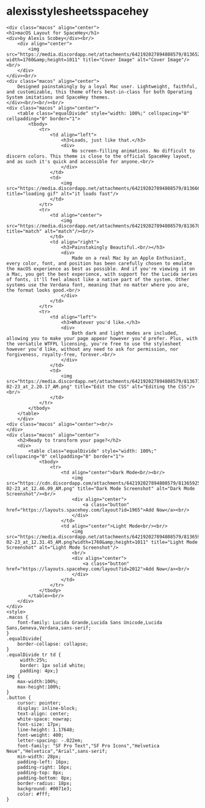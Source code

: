 # alexisstylesheetsspacehey

	<div class="macos" align="center">
	<h1>macOS Layout for SpaceHey</h1>
	<div>by Alexis Scobey</div><br/>
		<div align="center">
			<img src="https://media.discordapp.net/attachments/642192027894808579/813652908855525376/macos.png?width=1760&amp;height=1011" title="Cover Image" alt="Cover Image"/><br/>
		</div>
	</div><br/>
	<div class="macos" align="center">
		Designed painstakingly by a loyal Mac user. Lightweight, faithful, and customizable, this theme offers best-in-class for both Operating System imitations and SpaceHey themes.
	</div><br/><br/><br/>
	<div class="macos" align="center">
		<table class="equalDivide" style="width: 100%;" cellspacing="0" cellpadding="0" border="1">
			<tbody>
				<tr>
					<td align="left">
						<h3>Loads, just like that.</h3>
						<div>
							No screen-filling animations. No difficult to discern colors. This theme is close to the official SpaceHey layout, and as such it's quick and accessible for anyone.<br/>
						</div>
					</td>
					<td>
						<img src="https://media.discordapp.net/attachments/642192027894808579/813666852680892426/Untitled.gif" title="loading gif" alt="it loads fast"/>
					</td>
				</tr>
				<tr>
					<td align="center">
						<img src="https://media.discordapp.net/attachments/642192027894808579/813670596382425098/qwjdwqiudhwqiod.png" title="match" alt="match"/><br/>
					</td>
					<td align="right">
						<h3>Painstakingly Beautiful.<br/></h3>
						<div>
							Made on a real Mac by an Apple Enthusiast, every color, font, and position has been carefully chosen to emulate the macOS experience as best as possible. And if you're viewing it on a Mac, you get the best experience, with support for the Lucida series of fonts, it'll feel almost like a native part of the system. Other systems use the Verdana font, meaning that no matter where you are, the format looks good.<br/>
						</div>
					</td>
				</tr>
				<tr>
					<td align="left">
						<h3>Whatever you'd like.</h3>
						<div>
							Both dark and light modes are included, allowing you to make your page appear however you'd prefer. Plus, with the versatile WTFPL licensing, you're free to use the stylesheet however you'd like, without any need to ask for permission, nor forgiveness, royalty-free, forever.<br/>
						</div>
					</td>
					<td>
						<img src="https://media.discordapp.net/attachments/642192027894808579/813671585545977856/Screen_Shot_2021-02-23_at_2.20.17_AM.png" title="Edit the CSS" alt="Editing the CSS"/><br/>
					</td>
				</tr>
			</tbody>
		</table>
		</div>
	<div class="macos" align="center"><br/>
	</div>
	<div class="macos" align="center">
		<h2>Ready to transform your page?</h2>
		<div>
			<table class="equalDivide" style="width: 100%;" cellspacing="0" cellpadding="0" border="1">
				<tbody>
					<tr>
						<td align="center">Dark Mode<br/><br/>
							<img src="https://cdn.discordapp.com/attachments/642192027894808579/813659257957908500/Screen_Shot_2021-02-23_at_12.46.09_AM.png" title="Dark Mode Screenshot" alt="Dark Mode Screenshot"/><br/>
							<div align="center">
								<a class="button" href="https://layouts.spacehey.com/layout?id=1965">Add Now</a><br/>
							</div>
						</td>
						<td align="center">Light Mode<br/><br/>
							<img src="https://media.discordapp.net/attachments/642192027894808579/813659319639212052/Screen_Shot_2021-02-23_at_12.31.45_AM.png?width=1760&amp;height=1011" title="Light Mode Screenshot" alt="Light Mode Screenshot"/>
							<br/>
							<div align="center">
								<a class="button" href="https://layouts.spacehey.com/layout?id=2012">Add Now</a><br/>
							</div>
						</td>
					</tr>
				</tbody>
			</table><br/>
		</div>
	</div>
	<style>
	.macos {
		font-family: Lucida Grande,Lucida Sans Unicode,Lucida Sans,Geneva,Verdana,sans-serif;
	}
	.equalDivide{
		border-collapse: collapse;
	}
	.equalDivide tr td {
		 width:25%;
		 border: 1px solid white;
		 padding: 4px;}
	img {
		max-width:100%;
		max-height:100%;
	}
	.button {
        cursor: pointer;
        display: inline-block;
        text-align: center;
        white-space: nowrap;
        font-size: 17px;
        line-height: 1.17648;
        font-weight: 400;
        letter-spacing: -.022em;
        font-family: "SF Pro Text","SF Pro Icons","Helvetica Neue","Helvetica","Arial",sans-serif;
        min-width: 28px;
        padding-left: 16px;
        padding-right: 16px;
        padding-top: 8px;
        padding-bottom: 8px;
        border-radius: 18px;
        background: #0071e3;
        color: #fff;
	}
</style>
